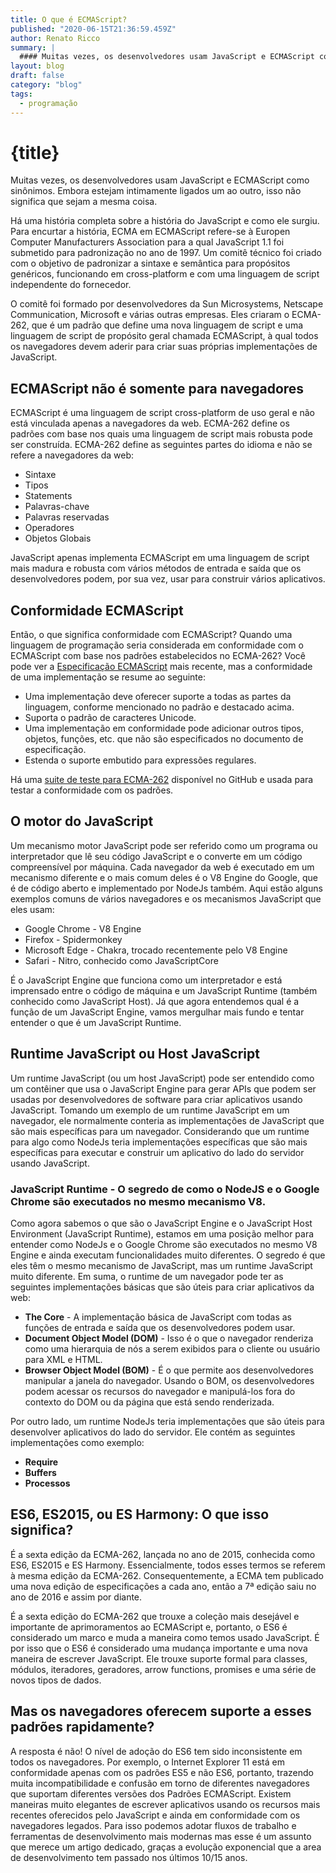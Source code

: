 ```yaml
---
title: O que é ECMAScript?
published: "2020-06-15T21:36:59.459Z"
author: Renato Ricco
summary: |
  #### Muitas vezes, os desenvolvedores usam JavaScript e ECMAScript como sinônimos. Embora estejam intimamente ligados um ao outro, isso não significa que sejam a mesma coisa..
layout: blog
draft: false
category: "blog"
tags:
  - programação
---
```


# {title}

Muitas vezes, os desenvolvedores usam JavaScript e ECMAScript como sinônimos. Embora estejam intimamente ligados um ao outro, isso não significa que sejam a mesma coisa.

Há uma história completa sobre a história do JavaScript e como ele surgiu. Para encurtar a história, ECMA em ECMAScript refere-se à Europen Computer Manufacturers Association para a qual JavaScript 1.1 foi submetido para padronização no ano de 1997. Um comitê técnico foi criado com o objetivo de padronizar a sintaxe e semântica para propósitos genéricos, funcionando em cross-platform e com uma linguagem de script independente do fornecedor.

O comitê foi formado por desenvolvedores da Sun Microsystems, Netscape Communication, Microsoft e várias outras empresas. Eles criaram o ECMA-262, que é um padrão que define uma nova linguagem de script e uma linguagem de script de propósito geral chamada ECMAScript, à qual todos os navegadores devem aderir para criar suas próprias implementações de JavaScript.

## ECMAScript não é somente para navegadores

ECMAScript é uma linguagem de script cross-platform de uso geral e não está vinculada apenas a navegadores da web. ECMA-262 define os padrões com base nos quais uma linguagem de script mais robusta pode ser construída. ECMA-262 define as seguintes partes do idioma e não se refere a navegadores da web:

- Sintaxe
- Tipos
- Statements
- Palavras-chave
- Palavras reservadas
- Operadores
- Objetos Globais

JavaScript apenas implementa ECMAScript em uma linguagem de script mais madura e robusta com vários métodos de entrada e saída que os desenvolvedores podem, por sua vez, usar para construir vários aplicativos.

## Conformidade ECMAScript

Então, o que significa conformidade com ECMAScript? Quando uma linguagem de programação seria considerada em conformidade com o ECMAScript com base nos padrões estabelecidos no ECMA-262? Você pode ver a [Especificação ECMAScript](https://www.ecma-international.org/ecma-262/) mais recente, mas a conformidade de uma implementação se resume ao seguinte:

- Uma implementação deve oferecer suporte a todas as partes da linguagem, conforme mencionado no padrão e destacado acima.
- Suporta o padrão de caracteres Unicode.
- Uma implementação em conformidade pode adicionar outros tipos, objetos, funções, etc. que não são especificados no documento de especificação.
- Estenda o suporte embutido para expressões regulares.

Há uma [suite de teste para ECMA-262](https://github.com/tc39/test262) disponível no GitHub e usada para testar a conformidade com os padrões.

## O motor do JavaScript

Um mecanismo motor JavaScript pode ser referido como um programa ou interpretador que lê seu código JavaScript e o converte em um código compreensível por máquina. Cada navegador da web é executado em um mecanismo diferente e o mais comum deles é o V8 Engine do Google, que é de código aberto e implementado por NodeJs também. Aqui estão alguns exemplos comuns de vários navegadores e os mecanismos JavaScript que eles usam:

- Google Chrome - V8 Engine
- Firefox - Spidermonkey
- Microsoft Edge - Chakra, trocado recentemente pelo V8 Engine
- Safari - Nitro, conhecido como JavaScriptCore

É o JavaScript Engine que funciona como um interpretador e está imprensado entre o código de máquina e um JavaScript Runtime (também conhecido como JavaScript Host). Já que agora entendemos qual é a função de um JavaScript Engine, vamos mergulhar mais fundo e tentar entender o que é um JavaScript Runtime.

## Runtime JavaScript ou Host JavaScript

Um runtime JavaScript (ou um host JavaScript) pode ser entendido como um contêiner que usa o JavaScript Engine para gerar APIs que podem ser usadas por desenvolvedores de software para criar aplicativos usando JavaScript. Tomando um exemplo de um runtime JavaScript em um navegador, ele normalmente conteria as implementações de JavaScript que são mais específicas para um navegador. Considerando que um runtime para algo como NodeJs teria implementações específicas que são mais específicas para executar e construir um aplicativo do lado do servidor usando JavaScript.

### JavaScript Runtime - O segredo de como o NodeJS e o Google Chrome são executados no mesmo mecanismo V8.

Como agora sabemos o que são o JavaScript Engine e o JavaScript Host Environment (JavaScript Runtime), estamos em uma posição melhor para entender como NodeJs e o Google Chrome são executados no mesmo V8 Engine e ainda executam funcionalidades muito diferentes. O segredo é que eles têm o mesmo mecanismo de JavaScript, mas um runtime JavaScript muito diferente. Em suma, o runtime de um navegador pode ter as seguintes implementações básicas que são úteis para criar aplicativos da web:

- **The Core** - A implementação básica de JavaScript com todas as funções de entrada e saída que os desenvolvedores podem usar.
- **Document Object Model (DOM)** - Isso é o que o navegador renderiza como uma hierarquia de nós a serem exibidos para o cliente ou usuário para XML e HTML.
- **Browser Object Model (BOM)** - É o que permite aos desenvolvedores manipular a janela do navegador. Usando o BOM, os desenvolvedores podem acessar os recursos do navegador e manipulá-los fora do contexto do DOM ou da página que está sendo renderizada.

Por outro lado, um runtime NodeJs teria implementações que são úteis para desenvolver aplicativos do lado do servidor. Ele contém as seguintes implementações como exemplo:

- **Require**
- **Buffers**
- **Processos**

## ES6, ES2015, ou ES Harmony: O que isso significa?

É a sexta edição da ECMA-262, lançada no ano de 2015, conhecida como ES6, ES2015 e ES Harmony. Essencialmente, todos esses termos se referem à mesma edição da ECMA-262. Consequentemente, a ECMA tem publicado uma nova edição de especificações a cada ano, então a 7ª edição saiu no ano de 2016 e assim por diante.

É a sexta edição do ECMA-262 que trouxe a coleção mais desejável e importante de aprimoramentos ao ECMAScript e, portanto, o ES6 é considerado um marco e muda a maneira como temos usado JavaScript. É por isso que o ES6 é considerado uma mudança importante e uma nova maneira de escrever JavaScript. Ele trouxe suporte formal para classes, módulos, iteradores, geradores, arrow functions, promises e uma série de novos tipos de dados.

## Mas os navegadores oferecem suporte a esses padrões rapidamente?

A resposta é não! O nível de adoção do ES6 tem sido inconsistente em todos os navegadores. Por exemplo, o Internet Explorer 11 está em conformidade apenas com os padrões ES5 e não ES6, portanto, trazendo muita incompatibilidade e confusão em torno de diferentes navegadores que suportam diferentes versões dos Padrões ECMAScript. Existem maneiras muito elegantes de escrever aplicativos usando os recursos mais recentes oferecidos pelo JavaScript e ainda em conformidade com os navegadores legados. Para isso podemos adotar fluxos de trabalho e ferramentas de desenvolvimento mais modernas mas esse é um assunto que merece um artigo dedicado, graças a evolução exponencial que a area de desenvolvimento tem passado nos últimos 10/15 anos.
